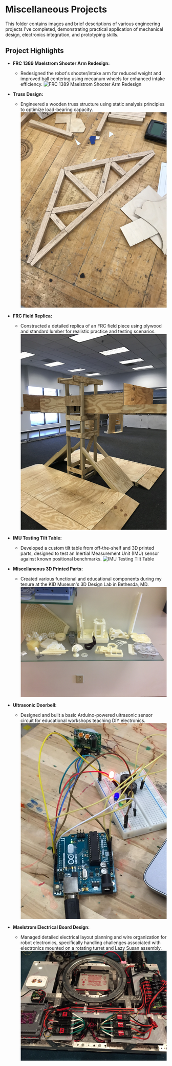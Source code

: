 # Miscellaneous Projects

This folder contains images and brief descriptions of various engineering projects I've completed, demonstrating practical application of mechanical design, electronics integration, and prototyping skills.

## Project Highlights

- **FRC 1389 Maelstrom Shooter Arm Redesign:**
  - Redesigned the robot's shooter/intake arm for reduced weight and improved ball centering using mecanum wheels for enhanced intake efficiency.
  ![FRC 1389 Maelstrom Shooter Arm Redesign](engineering-portfolio/images/maelstrom_shooter_arm.jpg)

- **Truss Design:**
  - Engineered a wooden truss structure using static analysis principles to optimize load-bearing capacity.
  ![Truss Design](images/truss_design.jpg)

- **FRC Field Replica:**
  - Constructed a detailed replica of an FRC field piece using plywood and standard lumber for realistic practice and testing scenarios.
  ![FRC Field Replica](images/frc_field_replica.jpg)

- **IMU Testing Tilt Table:**
  - Developed a custom tilt table from off-the-shelf and 3D printed parts, designed to test an Inertial Measurement Unit (IMU) sensor against known positional benchmarks.
  ![IMU Testing Tilt Table](images/imu_tilt_table.jpg)

- **Miscellaneous 3D Printed Parts:**
  - Created various functional and educational components during my tenure at the KID Museum's 3D Design Lab in Bethesda, MD.
  ![Miscellaneous 3D Printed Parts](images/3d_printed_parts.jpg)

- **Ultrasonic Doorbell:**
  - Designed and built a basic Arduino-powered ultrasonic sensor circuit for educational workshops teaching DIY electronics.
  ![Ultrasonic Doorbell](images/ultrasonic_doorbell.jpg)

- **Maelstrom Electrical Board Design:**
  - Managed detailed electrical layout planning and wire organization for robot electronics, specifically handling challenges associated with electronics mounted on a rotating turret and Lazy Susan assembly.
  ![Maelstrom Electrical Board Design](images/maelstrom_electrical_board.jpg)
